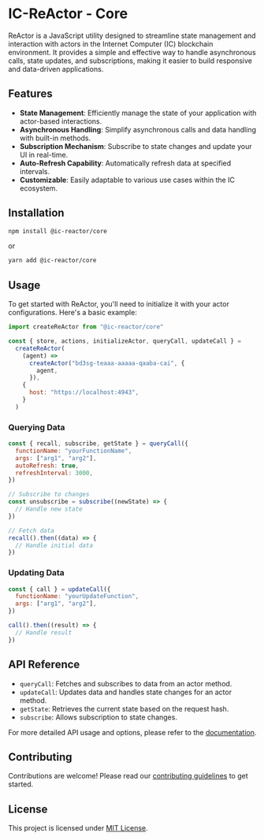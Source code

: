 # IC-ReActor - Core

ReActor is a JavaScript utility designed to streamline state management and interaction with actors in the Internet Computer (IC) blockchain environment. It provides a simple and effective way to handle asynchronous calls, state updates, and subscriptions, making it easier to build responsive and data-driven applications.

## Features

- **State Management**: Efficiently manage the state of your application with actor-based interactions.
- **Asynchronous Handling**: Simplify asynchronous calls and data handling with built-in methods.
- **Subscription Mechanism**: Subscribe to state changes and update your UI in real-time.
- **Auto-Refresh Capability**: Automatically refresh data at specified intervals.
- **Customizable**: Easily adaptable to various use cases within the IC ecosystem.

## Installation

```bash
npm install @ic-reactor/core
```

or

```bash
yarn add @ic-reactor/core
```

## Usage

To get started with ReActor, you'll need to initialize it with your actor configurations. Here's a basic example:

```javascript
import createReActor from "@ic-reactor/core"

const { store, actions, initializeActor, queryCall, updateCall } =
  createReActor(
    (agent) =>
      createActor("bd3sg-teaaa-aaaaa-qaaba-cai", {
        agent,
      }),
    {
      host: "https://localhost:4943",
    }
  )
```

### Querying Data

```javascript
const { recall, subscribe, getState } = queryCall({
  functionName: "yourFunctionName",
  args: ["arg1", "arg2"],
  autoRefresh: true,
  refreshInterval: 3000,
})

// Subscribe to changes
const unsubscribe = subscribe((newState) => {
  // Handle new state
})

// Fetch data
recall().then((data) => {
  // Handle initial data
})
```

### Updating Data

```javascript
const { call } = updateCall({
  functionName: "yourUpdateFunction",
  args: ["arg1", "arg2"],
})

call().then((result) => {
  // Handle result
})
```

## API Reference

- `queryCall`: Fetches and subscribes to data from an actor method.
- `updateCall`: Updates data and handles state changes for an actor method.
- `getState`: Retrieves the current state based on the request hash.
- `subscribe`: Allows subscription to state changes.

For more detailed API usage and options, please refer to the [documentation](#).

## Contributing

Contributions are welcome! Please read our [contributing guidelines](#) to get started.

## License

This project is licensed under [MIT License](LICENSE).
